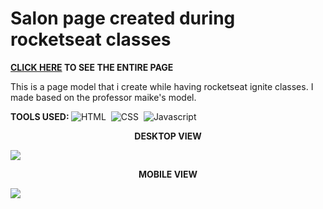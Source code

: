 # Salon page created during rocketseat classes

<b>[CLICK HERE](https://henriquenagy.github.io/Salespage-workshopie-2023/) TO SEE THE ENTIRE PAGE</b>

This is a page model that i create while having rocketseat ignite classes. I made based on the professor maike's model.

<b>TOOLS USED: </b> 
![HTML](https://img.shields.io/badge/HTML5-E34F26?style=for-the-badge&logo=html5&logoColor=white)&nbsp;
![CSS](https://img.shields.io/badge/CSS3-1572B6?style=for-the-badge&logo=css3&logoColor=white)&nbsp;
![Javascript](https://img.shields.io/badge/JavaScript-323330?style=for-the-badge&logo=javascript&logoColor=F7DF1E)

<p align="center"><b>DESKTOP VIEW</b></p>

<img src="https://i.ibb.co/26vMg2N/Workshop-de-Luis-Heleno.png"/>

<p align="center"><b>MOBILE VIEW</b></p>

<img src="https://i.ibb.co/vVDtb4Q/Workshop-de-Luis-Heleno-mobile.png"/>
